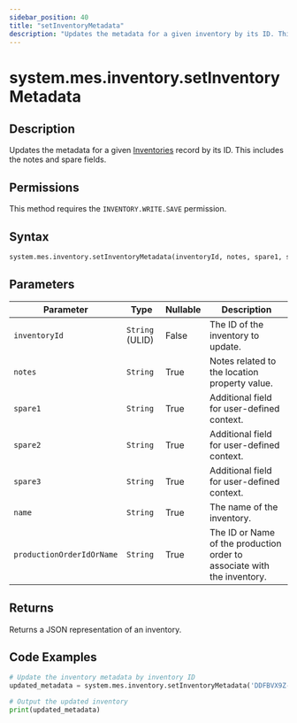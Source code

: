 ```yaml
---
sidebar_position: 40
title: "setInventoryMetadata"
description: "Updates the metadata for a given inventory by its ID. This includes the notes and spare fields."
---
```


# system.mes.inventory.setInventoryMetadata

## Description

Updates the metadata for a given [Inventories](../../data-model/inventory-model/inventory) record by its ID.
This includes the notes and spare fields.


## Permissions

This method requires the `INVENTORY.WRITE.SAVE` permission.

## Syntax

```python
system.mes.inventory.setInventoryMetadata(inventoryId, notes, spare1, spare2, spare3, name, productionOrderIdOrName)
```

## Parameters

| Parameter                 | Type            | Nullable | Description                                                             |
|---------------------------|-----------------|----------|-------------------------------------------------------------------------|
| `inventoryId`             | `String` (ULID) | False    | The ID of the inventory to update.                                      |
| `notes`                   | `String`        | True     | Notes related to the location property value.                           |
| `spare1`                  | `String`        | True     | Additional field for user-defined context.                              |
| `spare2`                  | `String`        | True     | Additional field for user-defined context.                              |
| `spare3`                  | `String`        | True     | Additional field for user-defined context.                              |
| `name`                    | `String`        | True     | The name of the inventory.                                              |
| `productionOrderIdOrName` | `String`        | True     | The ID or Name of the production order to associate with the inventory. |

## Returns

Returns a JSON representation of an inventory.

## Code Examples

```python
# Update the inventory metadata by inventory ID
updated_metadata = system.mes.inventory.setInventoryMetadata('DDFBVX9Z-01JDTF12WX-8277CPVM', None, '1732833681021216', None, None, None, None)

# Output the updated inventory
print(updated_metadata)
```
